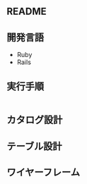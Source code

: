 ## README
## 開発言語
<ul>
  <li>Ruby
  <li>Rails
</ul>

## 実行手順
```
```

## カタログ設計

## テーブル設計

## ワイヤーフレーム

